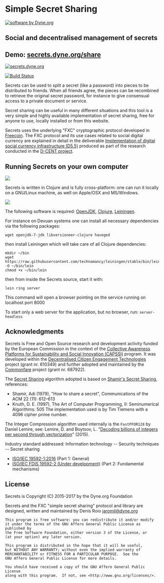 # Simple Secret Sharing

<a href="https://www.dyne.org"><img
	src="https://secrets.dyne.org/static/img/swbydyne.png"
		alt="software by Dyne.org"
			title="software by Dyne.org" class="pull-right"></a>

## Social and decentralised management of secrets


<h2>Demo: <a href="https://secrets.dyne.org/share">secrets.dyne.org/share</a></h2>

[![secrets.dyne.org](https://secrets.dyne.org/static/img/secret_ladies.jpg)](https://secrets.dyne.org)

[![Build Status](https://travis-ci.org/PIENews/secrets.svg?branch=master)](https://travis-ci.org/PIENews/secrets)

Secrets can be used to split a secret (like a password) into pieces to be distributed to friends. When all friends agree, the pieces can be recombined to retrieve the original secret password, for instance to give consensual access to a private document or service.

Secret sharing can be useful in many different situations and this tool is a very simple and highly available implementation of secret sharing, free for anyone to use, locally installed or from this website.

Secrets uses the underlying "FXC" cryptographic protocol developed in [Freecoin](https://github.com/PIENews/freecoin). The FXC protocol and its use cases related to social digital currency are explained in detail in the deliverable [Implementation of digital social currency infrastructure (D5.5)](http://dcentproject.eu/wp-content/uploads/2015/10/D5.5-Implementation-of-digital-social-currency-infrastructure-.pdf) produced as part of the research conducted in the [D-CENT project](http://dcentproject.eu/resource_category/publications/).



## Running Secrets on your own computer


<img class="pull-right" src="https://secrets.dyne.org/static/img/clojure.png">

Secrets is written in Clojure and is fully cross-platform: one can run it locally on a GNU/Linux machine, as well on Apple/OSX and MS/Windows.

<img class="pull-left" src="http://leiningen.org/img/leiningen.jpg"
	style="padding-right: 1.5em">

The following software is required: [OpenJDK](http://openjdk.java.net), [Clojure](http://clojure.org), [Leiningen](http://leiningen.org).

For instance on Devuan systems one can install all necessary dependencies via the following packages:

```
wget openjdk-7-jdk libversioneer-clojure haveged
```

then install Leiningen which will take care of all Clojure dependencies:

```
mkdir ~/bin
wget https://raw.githubusercontent.com/technomancy/leiningen/stable/bin/lein -O ~/bin/lein
chmod +x ~/bin/lein
```

then from inside the Secrets source, start it with:

```
lein ring server
```

This command will open a browser pointing on the service running on localhost port 8000

To start only a web server for the application, but no browser, run: `server-headless`

## Acknowledgments

Secrets is Free and Open Source research and development activity funded by the European Commission in the context of the [Collective Awareness Platforms for Sustainability and Social Innovation (CAPSSI)](https://ec.europa.eu/digital-single-market/en/collective-awareness) program. It was developed within the [Decentralised Citizen Engagement Technologies](http://dcentproject.eu) project (grant nr. 610349) and further adopted and maintained by the [Commonfare](http://pieproject.eu) project (grant nr. 687922).

The [Secret Sharing](https://en.wikipedia.org/wiki/Secret_sharing) algorithm adopted is based on [Shamir's Secret Sharing](https://en.wikipedia.org/wiki/Shamir%27s_Secret_Sharing), references:
- Shamir, Adi (1979), "How to share a secret", Communications of the ACM 22 (11): 612–613
- Knuth, D. E. (1997), The Art of Computer Programming, II: Seminumerical Algorithms: 505
The implementation used is by Tim Tiemens with a 4096 cipher prime number.

The Integer Compression algorithm used internally is the `FastPFOR128` by Daniel Lemire, see: Lemire, D. and Boytsov, L. "[Decoding billions of integers per second through vectorization](http://arxiv.org/abs/1209.2137)" (2015).

Industry standard addressed: Information technology -- Security techniques -- Secret sharing
- [ISO/IEC 19592-1:2016](https://www.iso.org/standard/65422.html) (Part 1: General)
- [ISO/IEC FDIS 19592-2 (Under development)](https://www.iso.org/standard/65425.html) (Part 2: Fundamental mechanisms)


## License

Secrets is Copyright (C) 2015-2017 by the Dyne.org Foundation

Secrets and the FXC "simple secret sharing" protocol and library are designed, written and maintained by Denis Roio <jaromil@dyne.org>

```
This program is free software: you can redistribute it and/or modify
it under the terms of the GNU Affero General Public License as published by
the Free Software Foundation, either version 3 of the License, or
(at your option) any later version.

This program is distributed in the hope that it will be useful,
but WITHOUT ANY WARRANTY; without even the implied warranty of
MERCHANTABILITY or FITNESS FOR A PARTICULAR PURPOSE.  See the
GNU Affero General Public License for more details.

You should have received a copy of the GNU Affero General Public License
along with this program.  If not, see <http://www.gnu.org/licenses/>.
```
